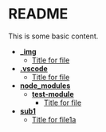 # README

This is some basic content.


<!-- tree generated by markdown-notes-tree starts here -->

- [**_img**](_img)
    - [Title for file](_img/file.md)
- [**.vscode**](.vscode)
    - [Title for file](.vscode/file.md)
- [**node_modules**](node_modules)
    - [**test-module**](node_modules/test-module)
        - [Title for file](node_modules/test-module/file.md)
- [**sub1**](sub1)
    - [Title for file1a](sub1/file1a.md)

<!-- tree generated by markdown-notes-tree ends here -->
